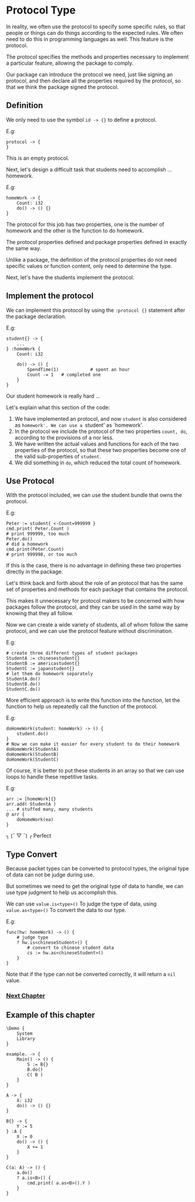 # Protocol Type
In reality, we often use the protocol to specify some specific rules, so that people or things can do things according to the expected rules.
We often need to do this in programming languages as well. This feature is the protocol.

The protocol specifies the methods and properties necessary to implement a particular feature, allowing the package to comply.

Our package can introduce the protocol we need, just like signing an protocol, and then declare all the properties required by the protocol, so that we think the package signed the protocol.
## Definition
We only need to use the symbol `id -> {}` to define a protocol.

E.g:
```
protocol -> {
}
```
This is an empty protocol.

Next, let's design a difficult task that students need to accomplish ... homework.

E.g:
```
homeWork -> {
    Count: i32
    do() -> () {}
}
```
The protocol for this job has two properties, one is the number of homework and the other is the function to do homework.

The protocol properties defined and package properties defined in exactly the same way.

Unlike a package, the definition of the protocol properties do not need specific values or function content, only need to determine the type.

Next, let's have the students implement the protocol.
## Implement the protocol
We can implement this protocol by using the `:protocol {}` statement after the package declaration.

E.g:
```
student{} -> {
    ...
} :homeWork {
    Count: i32

    do() -> () {
        SpendTime(1)            # spent an hour
        Count -= 1   # completed one
    }
}
```
Our student homework is really hard ...

Let's explain what this section of the code:
1. We have implemented an protocol, and now `student` is also considered as `homework'. We can use a `student' as `homework'.
1. In the protocol we include the protocol of the two properties `count, do`, according to the provisions of a nor less.
1. We have written the actual values ​​and functions for each of the two properties of the protocol, so that these two properties become one of the valid sub-properties of `student`.
1. We did something in `do`, which reduced the total count of homework.

## Use Protocol
With the protocol included, we can use the student bundle that owns the protocol.

E.g:
```
Peter := student{ <-Count=999999 }
cmd.print( Peter.Count )
# print 999999, too much
Peter.do()
# did a homework
cmd.print(Peter.Count)
# print 999998, or too much
```
If this is the case, there is no advantage in defining these two properties directly in the package.

Let's think back and forth about the role of an protocol that has the same set of properties and methods for each package that contains the protocol.

This makes it unnecessary for protocol makers to be concerned with how packages follow the protocol, and they can be used in the same way by knowing that they all follow.

Now we can create a wide variety of students, all of whom follow the same protocol, and we can use the protocol feature without discrimination.

E.g:
```
# create three different types of student packages
StudentA := chinesestudent{}
StudentB := americastudent{}
StudentC := japanstudent{}
# let them do homework separately
StudentA.do()
StudentB.do()
StudentC.do()
```
More efficient approach is to write this function into the function, let the function to help us repeatedly call the function of the protocol.

E.g:
```
doHomeWork(student: homeWork) -> () {
    student.do()
}
# Now we can make it easier for every student to do their homework
doHomeWork(StudentA)
doHomeWork(StudentB)
doHomeWork(StudentC)
```
Of course, it is better to put these students in an array so that we can use loops to handle these repetitive tasks.

E.g:
```
arr := [homeWork]{}
arr.add( StudentA )
... # stuffed many, many students
@ arr {
    doHomeWork(ea)
}
```
╮ (¯ ▽ ¯) ╭
Perfect

## Type Convert
Because packet types can be converted to protocol types, the original type of data can not be judge during use.

But sometimes we need to get the original type of data to handle, we can use type judgment to help us accomplish this.

We can use `value.is<type>()` To judge the type of data, using `value.as<type>()` To convert the data to our type.

E.g:
```
func(hw: homeWork) -> () {
    # judge type
    ? hw.is<chineseStudent>() {
        # convert to chinese student data
        cs := hw.as<chineseStudent>()
    }
}
```
Note that if the type can not be converted correctly, it will return a `nil` value.

### [Next Chapter](enumeration-type.md)

## Example of this chapter
```
\Demo {
    System
    Library
}

example. -> {
    Main() -> () {
        S := B{}
        B.do()
        C( B )
    }
}

A -> {
    X: i32
    do() -> () {}
}

B{} -> {
    Y := 5
} :A {
    X := 0
    do() -> () {
        X += 1
    }
}

C(a: A) -> () {
    a.do()
    ? a.is<B>() {
        cmd.print( a.as<B>().Y )
    }
}
```